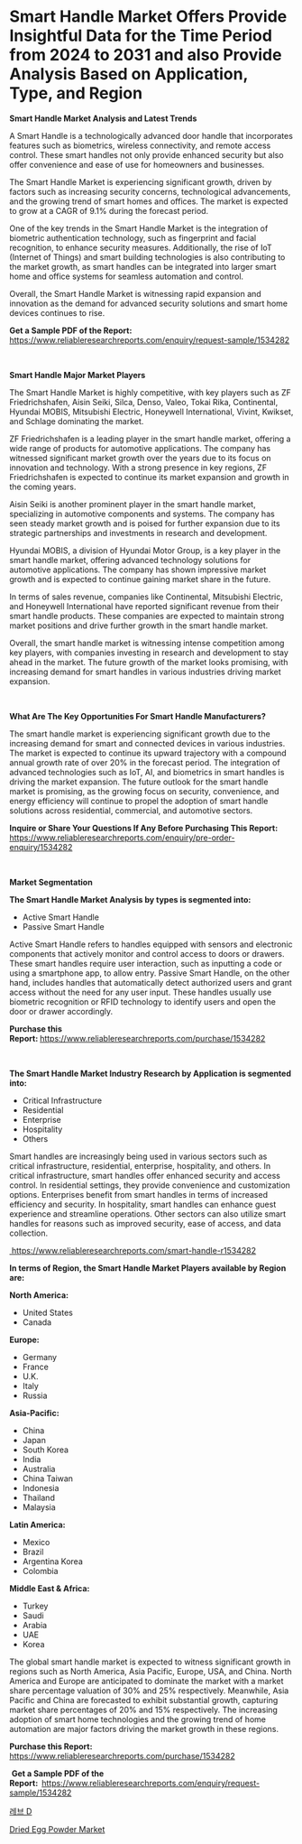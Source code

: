 <p><h1>Smart Handle Market Offers Provide Insightful Data for the Time Period from 2024 to 2031 and also Provide Analysis Based on Application, Type, and Region</h1></p><p><strong>Smart Handle Market Analysis and Latest Trends</strong></p>
<p><p>A Smart Handle is a technologically advanced door handle that incorporates features such as biometrics, wireless connectivity, and remote access control. These smart handles not only provide enhanced security but also offer convenience and ease of use for homeowners and businesses.</p><p>The Smart Handle Market is experiencing significant growth, driven by factors such as increasing security concerns, technological advancements, and the growing trend of smart homes and offices. The market is expected to grow at a CAGR of 9.1% during the forecast period.</p><p>One of the key trends in the Smart Handle Market is the integration of biometric authentication technology, such as fingerprint and facial recognition, to enhance security measures. Additionally, the rise of IoT (Internet of Things) and smart building technologies is also contributing to the market growth, as smart handles can be integrated into larger smart home and office systems for seamless automation and control.</p><p>Overall, the Smart Handle Market is witnessing rapid expansion and innovation as the demand for advanced security solutions and smart home devices continues to rise.</p></p>
<p><strong>Get a Sample PDF of the Report:&nbsp;</strong> <a href="https://www.reliableresearchreports.com/enquiry/request-sample/1534282">https://www.reliableresearchreports.com/enquiry/request-sample/1534282</a></p>
<p>&nbsp;</p>
<p><strong>Smart Handle Major Market Players</strong></p>
<p><p>The Smart Handle Market is highly competitive, with key players such as ZF Friedrichshafen, Aisin Seiki, Silca, Denso, Valeo, Tokai Rika, Continental, Hyundai MOBIS, Mitsubishi Electric, Honeywell International, Vivint, Kwikset, and Schlage dominating the market.</p><p>ZF Friedrichshafen is a leading player in the smart handle market, offering a wide range of products for automotive applications. The company has witnessed significant market growth over the years due to its focus on innovation and technology. With a strong presence in key regions, ZF Friedrichshafen is expected to continue its market expansion and growth in the coming years.</p><p>Aisin Seiki is another prominent player in the smart handle market, specializing in automotive components and systems. The company has seen steady market growth and is poised for further expansion due to its strategic partnerships and investments in research and development.</p><p>Hyundai MOBIS, a division of Hyundai Motor Group, is a key player in the smart handle market, offering advanced technology solutions for automotive applications. The company has shown impressive market growth and is expected to continue gaining market share in the future.</p><p>In terms of sales revenue, companies like Continental, Mitsubishi Electric, and Honeywell International have reported significant revenue from their smart handle products. These companies are expected to maintain strong market positions and drive further growth in the smart handle market.</p><p>Overall, the smart handle market is witnessing intense competition among key players, with companies investing in research and development to stay ahead in the market. The future growth of the market looks promising, with increasing demand for smart handles in various industries driving market expansion.</p></p>
<p>&nbsp;</p>
<p><strong>What Are The Key Opportunities For Smart Handle Manufacturers?</strong></p>
<p><p>The smart handle market is experiencing significant growth due to the increasing demand for smart and connected devices in various industries. The market is expected to continue its upward trajectory with a compound annual growth rate of over 20% in the forecast period. The integration of advanced technologies such as IoT, AI, and biometrics in smart handles is driving the market expansion. The future outlook for the smart handle market is promising, as the growing focus on security, convenience, and energy efficiency will continue to propel the adoption of smart handle solutions across residential, commercial, and automotive sectors.</p></p>
<p><strong>Inquire or Share Your Questions If Any Before Purchasing This Report:</strong> <a href="https://www.reliableresearchreports.com/enquiry/pre-order-enquiry/1534282">https://www.reliableresearchreports.com/enquiry/pre-order-enquiry/1534282</a></p>
<p>&nbsp;</p>
<p><strong>Market Segmentation</strong></p>
<p><strong>The Smart Handle Market Analysis by types is segmented into:</strong></p>
<p><ul><li>Active Smart Handle</li><li>Passive Smart Handle</li></ul></p>
<p><p>Active Smart Handle refers to handles equipped with sensors and electronic components that actively monitor and control access to doors or drawers. These smart handles require user interaction, such as inputting a code or using a smartphone app, to allow entry. Passive Smart Handle, on the other hand, includes handles that automatically detect authorized users and grant access without the need for any user input. These handles usually use biometric recognition or RFID technology to identify users and open the door or drawer accordingly.</p></p>
<p><strong>Purchase this Report:&nbsp;</strong><a href="https://www.reliableresearchreports.com/purchase/1534282">https://www.reliableresearchreports.com/purchase/1534282</a></p>
<p>&nbsp;</p>
<p><strong>The Smart Handle Market Industry Research by Application is segmented into:</strong></p>
<p><ul><li>Critical Infrastructure</li><li>Residential</li><li>Enterprise</li><li>Hospitality</li><li>Others</li></ul></p>
<p><p>Smart handles are increasingly being used in various sectors such as critical infrastructure, residential, enterprise, hospitality, and others. In critical infrastructure, smart handles offer enhanced security and access control. In residential settings, they provide convenience and customization options. Enterprises benefit from smart handles in terms of increased efficiency and security. In hospitality, smart handles can enhance guest experience and streamline operations. Other sectors can also utilize smart handles for reasons such as improved security, ease of access, and data collection.</p></p>
<p><a href="https://www.reliableresearchreports.com/smart-handle-r1534282">&nbsp;https://www.reliableresearchreports.com/smart-handle-r1534282</a></p>
<p><strong>In terms of Region, the Smart Handle Market Players available by Region are:</strong></p>
<p>
    <p> <strong> North America: </strong>
        <ul>
            <li>United States</li>
            <li>Canada</li>
        </ul>
        </p> 
    <p> <strong> Europe: </strong>
        <ul>
            <li>Germany</li>
            <li>France</li>
            <li>U.K.</li>
            <li>Italy</li>
            <li>Russia</li>
        </ul>
        </p> 
    <p> <strong> Asia-Pacific: </strong>
        <ul>
            <li>China</li>
            <li>Japan</li>
            <li>South Korea</li>
            <li>India</li>
            <li>Australia</li>
            <li>China Taiwan</li>
            <li>Indonesia</li>
            <li>Thailand</li>
            <li>Malaysia</li>
        </ul>
        </p> 
    <p> <strong> Latin America: </strong>
        <ul>
            <li>Mexico</li>
            <li>Brazil</li>
            <li>Argentina Korea</li>
            <li>Colombia</li>
        </ul>
        </p> 
    <p> <strong> Middle East & Africa: </strong>
        <ul>
            <li>Turkey</li>
            <li>Saudi</li>
            <li>Arabia</li>
            <li>UAE</li>
            <li>Korea</li>
        </ul>
    </p>
    </p>
<p><p>The global smart handle market is expected to witness significant growth in regions such as North America, Asia Pacific, Europe, USA, and China. North America and Europe are anticipated to dominate the market with a market share percentage valuation of 30% and 25% respectively. Meanwhile, Asia Pacific and China are forecasted to exhibit substantial growth, capturing market share percentages of 20% and 15% respectively. The increasing adoption of smart home technologies and the growing trend of home automation are major factors driving the market growth in these regions.</p></p>
<p><strong>Purchase this Report: </strong><a href="https://www.reliableresearchreports.com/purchase/1534282">https://www.reliableresearchreports.com/purchase/1534282</a></p>
<p>&nbsp;<strong>Get a Sample PDF of the Report:&nbsp;&nbsp;</strong><a href="https://www.reliableresearchreports.com/enquiry/request-sample/1534282">https://www.reliableresearchreports.com/enquiry/request-sample/1534282</a></p>
<p><strong></strong></p>
<p><p><a href="https://github.com/darrellockm3ytan895656/Market-Research-Report-List-1/blob/main/956534026301.md">레브 D</a></p><p><a href="https://eight-handstand-8fb.notion.site/Dried-Egg-Powder-Market-Size-Reveals-the-Best-Marketing-Channels-In-Global-Industry-25d543a25c144ce99d896da73b583a37">Dried Egg Powder Market</a></p></p>